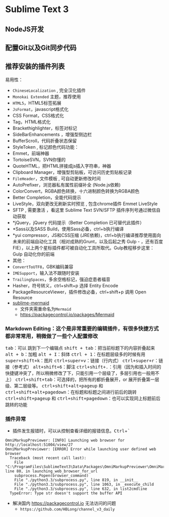 # Sublime Text 3
<!-- @author DHJT 2018-12-11 -->

## NodeJS开发
## 配置Git以及Git同步代码

## 推荐安装的插件列表
易用性：

- `ChineseLocalization` , 完全汉化插件
- `Monokai Extended` 主题，推荐使用
- `HTML5`，HTML5标签拓展
- `JsFormat`，javascript格式化
- CSS Format，CSS格式化
- Tag，HTML格式化
- Brackethighlighter，标签对标记
- SideBarEnhancements ，增强型侧边栏
- BufferScroll，代码折叠状态保留
- StyleToken , 标记颜色代码功能：
- Emmet，前端神器
- TortoiseSVN，SVN你懂的
- QuoteHTML，把HTML拼接成js插入字符串，神器
- Clipboard Manager，增强型剪贴板，可访问历史剪贴板记录
- `FileHeader`，文件模板 , 可自动更新修改时间
- AutoPrefixer，浏览器私有属性前缀补全 (Node.js依赖)
- ColorConvert，RGBA颜色转换，十六进制颜色转换为RGBA颜色
- Better Completion，全能代码提示
- LiveStyle，双向更改无刷新实时预览 , 包含chrome插件 Emmet LiveStyle
- SFTP , 需要激活 ，看这里 Sublime Text SVN/SFTP 插件序列号通过微信自动获取
- *jQuery，jQuery 代码提示（Better Completion 已可替代此插件）
- *Sass以及SASS Build，使用Sass必备，ctrl+b执行编译
- *yui compressor，JS和CSS压缩 (JRE依赖)，ctrl+b执行编译推荐使用面向未来的前端自动化工具（相对成熟的Grunt，以及后起之秀 Gulp - ，还有百度 FIE），以上两个星标插件都可被自动化工具所取代。Gulp教程移步这里：Gulp 自动化你的前端
- 其他：
- `ConvertToUTF8`，GBK编码兼容
- `IMESupport`，输入法不跟随时安装
- `TrailingSpaces`，多余空格标记，强迫症患者福音
- Hasher，符号转义，ctrl+shift+p 选择 Entity Encode
- PackageResourceViewer，插件修改必备，ctrl+shift+p 调用 Open Resource
- [sublime-mermaid](https://github.com/hlfcoding/sublime-mermaid)
    + 文件夹需重命名为`Mermaid`
    + https://packagecontrol.io/packages/Mermaid

### Markdown Editing：这个是非常重要的编辑插件，有很多快捷方式都非常常用，稍微做了一些个人配置修改
<kbd>tab</kbd>：可以 跳到下一个编辑点
<kbd>shift + tab</kbd>：把当前标题下的内容折叠起来
<kbd>alt + b</kbd>：加粗
<kbd>alt + I</kbd>：斜体
<kbd>ctrl + 1</kbd>：在标题层级多的时候有用
<kbd>super+shift+k</kbd>：图片
<kbd>ctrl+super+v</kbd>：链接（行内式）
<kbd>ctrl+super+r</kbd>：链接（参考式）
<kbd>alt+shift+6</kbd>：脚注
<kbd>ctrl+shift+.</kbd>：引用（因为和插入时间的快捷键冲突了，所以稍微修改了下，只能引用一个层级了，多层引用也一般用不上）
<kbd>ctrl+shift+tab</kbd>：可选择的，把所有的都折叠展开，or 展开折叠第一层级、第二层级等。
<kbd>ctrl+shift+alt+pageup</kbd> 和 <kbd>ctrl+shift+alt+pagedown</kbd>：在标题和标题之间进行前后的跳转
<kbd>ctrl+shift+pageup</kbd> 和 <kbd>ctrl+shift+pagedown</kbd>：也可以实现同上标题前后跳转的功能

### 插件异常
- 插件发生报错时，可以从控制查看详细的报错信息。<kbd>Ctrl</kbd>+<kbd>`</kbd>
``` log
OmniMarkupPreviewer: [INFO] Launching web browser for http://localhost:51004/view/27
OmniMarkupPreviewer: [ERROR] Error while launching user defined web browser
  Traceback (most recent call last):
    File "C:\ProgramFiles\SublimeText3\Data\Packages\OmniMarkupPreviewer\OmniMarkupPreviewer.py", line 80, in launching_web_browser_for_url
    subprocess.Popen(browser_command)
    File "./python3.3/subprocess.py", line 819, in __init__
    File "./python3.3/subprocess.py", line 1063, in _execute_child
    File "./python3.3/subprocess.py", line 632, in list2cmdline
  TypeError: Type str doesn't support the buffer API
```
- 解决国内 https://packagecontrol.io 无法访问的问题
    + `https://github.com/HBLong/channel_v3_daily`

[1]: https://blog.csdn.net/u010071211/article/details/80791368 'sublime3176注册码破解汉化及常用插件'
[2]: https://www.cnblogs.com/ma-dongdong/p/7653231.html 'Sublime Text3使用指南'
[3]: https://blog.csdn.net/xiazhiyiyun/article/details/52142307 'OmniMarkupPreviewer的实时预览无法使用问题的解决'
[4]: https://blog.csdn.net/xingerr/article/details/71519189 'Sublime Text3--打造完美的Markdown编辑器'
[5]: https://blog.csdn.net/qq_30490125/article/details/53230408 '近乎完美的Markdown写作体验 - SublimeText3 + OmniMarkupPreviewer'
[6]: https://www.cnblogs.com/net66/p/5583880.html 'ATOM & Sublime Text 下MarkDown插件功能比较'